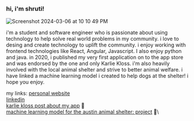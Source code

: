 ### hi, i'm shruti! 

![Screenshot 2024-03-06 at 10 10 49 PM](https://github.com/shruti2003/shruti2003/assets/60987296/a6e813ec-dda2-49bd-9e5f-3b4b3e37d75d)

i'm a student and software engineer who is passionate about using technology to help solve real world problems in my community. i love to desing and create technology to uplift the community. 
i enjoy working with frontend technologies like React, Angular, Javascript. I also enjoy python and java. in 2020, i published my very first application on to the app store and was endorsed by the one
and only Karlie Kloss. i'm also heavily involved with the local animal shelter and strive to better animal welfare. i have linked a machine learning model i created to help dogs at the shelter! i hope
you enjoy. 

my links:
[personal website](https://www.cs.utexas.edu/~shruti/) \
[linkedin](https://www.linkedin.com/in/shrutipat/)\
[karlie kloss post about my app](https://www.instagram.com/karliekloss/p/CGn0bEnDEov/) 📱\
[machine learning model for the austin animal shelter: project](https://github.com/shruti2003/MLFinalProject)  🐶\

